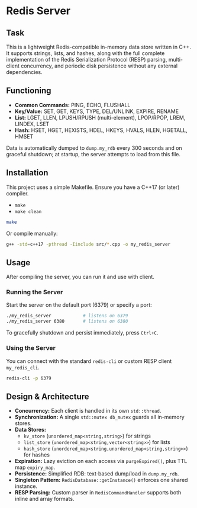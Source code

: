 
# Redis Server
## Task
This is a lightweight Redis-compatible in-memory data store written in C++. It supports strings, lists, and hashes, along with the full complete implementation of the Redis Serialization Protocol (RESP) parsing, multi-client concurrency, and periodic disk persistence without any external dependencies.

## Functioning

- **Common Commands:** PING, ECHO, FLUSHALL
- **Key/Value:** SET, GET, KEYS, TYPE, DEL/UNLINK, EXPIRE, RENAME
- **List:** LGET, LLEN, LPUSH/RPUSH (multi-element), LPOP/RPOP, LREM, LINDEX, LSET
- **Hash:** HSET, HGET, HEXISTS, HDEL, HKEYS, HVALS, HLEN, HGETALL, HMSET

Data is automatically dumped to `dump.my_rdb` every 300 seconds and on graceful shutdown; at startup, the server attempts to load from this file.

## Installation
This project uses a simple Makefile. Ensure you have a C++17 (or later) compiler.
- `make`
- `make clean`

```bash
make
```

Or compile manually:
```bash
g++ -std=c++17 -pthread -Iinclude src/*.cpp -o my_redis_server
```

## Usage
After compiling the server, you can run it and use with client.

### Running the Server

Start the server on the default port (6379) or specify a port:

```bash
./my_redis_server            # listens on 6379
./my_redis_server 6380       # listens on 6380
```

To gracefully shutdown and persist immediately, press `Ctrl+C`.

### Using the Server
You can connect with the standard `redis-cli` or custom RESP client `my_redis_cli`.

```bash
redis-cli -p 6379
```

## Design & Architecture

- **Concurrency:** Each client is handled in its own `std::thread`.  
- **Synchronization:** A single `std::mutex db_mutex` guards all in-memory stores.  
- **Data Stores:**  
  - `kv_store` (`unordered_map<string,string>`) for strings  
  - `list_store` (`unordered_map<string,vector<string>>`) for lists  
  - `hash_store` (`unordered_map<string,unordered_map<string,string>>`) for hashes
- **Expiration:** Lazy eviction on each access via `purgeExpired()`, plus TTL map `expiry_map`.  
- **Persistence:** Simplified RDB: text‐based dump/load in `dump.my_rdb`.  
- **Singleton Pattern:** `RedisDatabase::getInstance()` enforces one shared instance.  
- **RESP Parsing:** Custom parser in `RedisCommandHandler` supports both inline and array formats.
